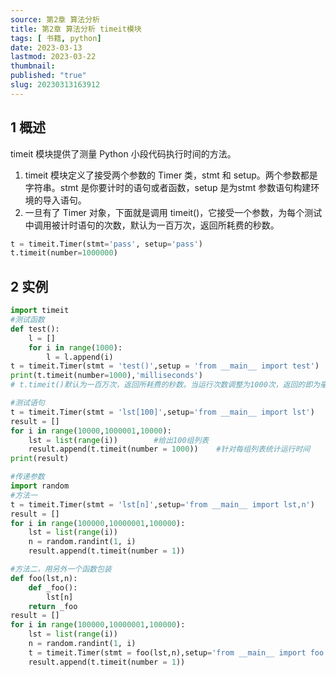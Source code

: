 ```yaml
---
source: 第2章 算法分析
title: 第2章 算法分析 timeit模块
tags: [ 书籍, python]
date: 2023-03-13
lastmod: 2023-03-22
thumbnail:  
published: "true"
slug: 20230313163912
---
```



## 1 概述
timeit 模块提供了测量 Python 小段代码执行时间的方法。

1. timeit 模块定义了接受两个参数的 Timer 类，stmt 和 setup。两个参数都是字符串。stmt 是你要计时的语句或者函数，setup 是为stmt 参数语句构建环境的导入语句。
2. 一旦有了 Timer 对象，下面就是调用 timeit()，它接受一个参数，为每个测试中调用被计时语句的次数，默认为一百万次，返回所耗费的秒数。

```python
t = timeit.Timer(stmt='pass', setup='pass')
t.timeit(number=1000000)
```

## 2 实例

```python
import timeit
#测试函数
def test():
    l = []
    for i in range(1000):
        l = l.append(i)
t = timeit.Timer(stmt = 'test()',setup = 'from __main__ import test')
print(t.timeit(number=1000),'milliseconds')
# t.timeit()默认为一百万次，返回所耗费的秒数。当运行次数调整为1000次，返回的即为毫秒。表示函数test()运行1000次的时间

#测试语句
t = timeit.Timer(stmt = 'lst[100]',setup='from __main__ import lst')
result = []
for i in range(10000,1000001,10000):
    lst = list(range(i))        #给出100组列表
    result.append(t.timeit(number = 1000))    #针对每组列表统计运行时间
print(result)

#传递参数
import random
#方法一
t = timeit.Timer(stmt = 'lst[n]',setup='from __main__ import lst,n')    #从 __main__ 中导入变量 lst 和 n
result = []
for i in range(100000,10000001,100000):
    lst = list(range(i))
    n = random.randint(1, i)
    result.append(t.timeit(number = 1))

#方法二，用另外一个函数包装
def foo(lst,n):
    def _foo():
        lst[n]
    return _foo
result = []
for i in range(100000,10000001,100000):
    lst = list(range(i))
    n = random.randint(1, i)
    t = timeit.Timer(stmt = foo(lst,n),setup='from __main__ import foo')    #lst 和 n 赋值应在该语句之前
    result.append(t.timeit(number = 1))
```
